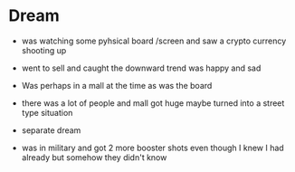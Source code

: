 # Dream

- was watching some pyhsical board /screen and saw a crypto currency shooting up
- went to sell and caught the downward trend was happy and sad
- Was perhaps in a mall at the time as was the board
- there was a lot of people and mall got huge maybe turned into a street type situation


- separate dream
- was in military and got 2 more booster shots even though I knew I had already but somehow they didn't know